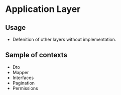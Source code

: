 # Application Layer

## Usage

* Defenition of other layers without implementation.

## Sample of contexts

* Dto
* Mapper
* Interfaces
* Pagination
* Permissions
